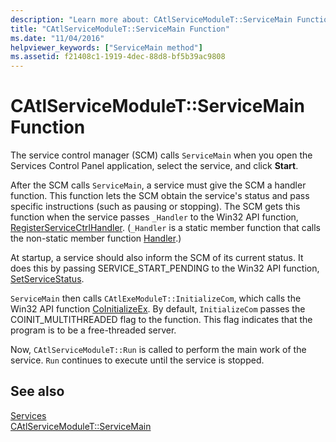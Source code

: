 ```yaml
---
description: "Learn more about: CAtlServiceModuleT::ServiceMain Function"
title: "CAtlServiceModuleT::ServiceMain Function"
ms.date: "11/04/2016"
helpviewer_keywords: ["ServiceMain method"]
ms.assetid: f21408c1-1919-4dec-88d8-bf5b39ac9808
---
```

# CAtlServiceModuleT::ServiceMain Function

The service control manager (SCM) calls `ServiceMain` when you open the Services Control Panel application, select the service, and click **Start**.

After the SCM calls `ServiceMain`, a service must give the SCM a handler function. This function lets the SCM obtain the service's status and pass specific instructions (such as pausing or stopping). The SCM gets this function when the service passes `_Handler` to the Win32 API function, [RegisterServiceCtrlHandler](/windows/win32/api/winsvc/nf-winsvc-registerservicectrlhandlerw). (`_Handler` is a static member function that calls the non-static member function [Handler](../atl/reference/catlservicemodulet-class.md#handler).)

At startup, a service should also inform the SCM of its current status. It does this by passing SERVICE_START_PENDING to the Win32 API function, [SetServiceStatus](/windows/win32/api/winsvc/nf-winsvc-setservicestatus).

`ServiceMain` then calls `CAtlExeModuleT::InitializeCom`, which calls the Win32 API function [CoInitializeEx](/windows/win32/api/combaseapi/nf-combaseapi-coinitializeex). By default, `InitializeCom` passes the COINIT_MULTITHREADED flag to the function. This flag indicates that the program is to be a free-threaded server.

Now, `CAtlServiceModuleT::Run` is called to perform the main work of the service. `Run` continues to execute until the service is stopped.

## See also

[Services](../atl/atl-services.md)<br/>
[CAtlServiceModuleT::ServiceMain](../atl/reference/catlservicemodulet-class.md#servicemain)
